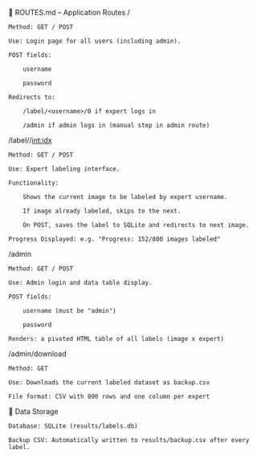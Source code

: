 📄 ROUTES.md – Application Routes
/

    Method: GET / POST

    Use: Login page for all users (including admin).

    POST fields:

        username

        password

    Redirects to:

        /label/<username>/0 if expert logs in

        /admin if admin logs in (manual step in admin route)

/label/<username>/<int:idx>

    Method: GET / POST

    Use: Expert labeling interface.

    Functionality:

        Shows the current image to be labeled by expert username.

        If image already labeled, skips to the next.

        On POST, saves the label to SQLite and redirects to next image.

    Progress Displayed: e.g. "Progress: 152/800 images labeled"

/admin

    Method: GET / POST

    Use: Admin login and data table display.

    POST fields:

        username (must be "admin")

        password

    Renders: a pivoted HTML table of all labels (image x expert)

/admin/download

    Method: GET

    Use: Downloads the current labeled dataset as backup.csv

    File format: CSV with 800 rows and one column per expert

💾 Data Storage

    Database: SQLite (results/labels.db)

    Backup CSV: Automatically written to results/backup.csv after every label.
